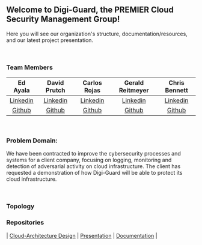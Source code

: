 ## Welcome to Digi-Guard, the PREMIER Cloud Security Management Group!

Here you will see our organization's structure, documentation/resources, and our latest project presentation. 

<BR>

### Team Members
| Ed Ayala | David Prutch | Carlos Rojas | Gerald Reitmeyer | Chris Bennett |
|:----------------------:|:-----------------------:|:----------------------:|:----------------------:|:----------------------:|
| [Linkedin](https://www.linkedin.com/in/eddie-ayala3/) | [Linkedin](https://www.linkedin.com/in/david-prutch-1027/) | [Linkedin](https://www.linkedin.com/in/carlos-rojass/) | [Linkedin](https://www.linkedin.com/in/gerald-reitmeyer/ ) | [Linkedin](https://www.linkedin.com/in/chris-bennett-cybersecurity/) |
| [Github](https://github.com/EdMandoo1) | [Github](https://github.com/PrutchD) | [Github](https://github.com/carlosjorr) | [Github](https://github.com/gerreit ) | [Github](https://github.com/marsecguy) 

<BR>

### Problem Domain:

We have been contracted to improve the cybersecurity processes and systems for a client company, focusing on logging, monitoring and detection of adversarial activity on cloud infrastructure. The client has requested a demonstration of how Digi-Guard will be able to protect its cloud infrastructure.  

<BR>

### Topology


### Repositories 
| [Cloud-Architecture Design](https://github.com/Digi-Guard/Cloud-Architecture-Design)
| [Presentation](https://github.com/Digi-Guard/Presentation-Materials)
| [Documentation](https://github.com/Digi-Guard/Documentation) |

